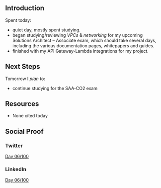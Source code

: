 ## Introduction

Spent today:

- quiet day, mostly spent studying.
- began studying/reviewing _VPCs_ & _networking_ for my upcoming Solutions Architect – Associate exam, which should take several days, including the various documentation pages, whitepapers and guides.
- finished with my API Gateway-Lambda integrations for my project.

## Next Steps

Tomorrow I _plan_ to:

- continue studying for the SAA-CO2 exam

## Resources

- None cited today

## Social Proof

### Twitter

[Day 06/100](https://twitter.com/quinceleaf/status/1292489221488414725)

### LinkedIn

[Day 06/100](https://www.linkedin.com/posts/brian-ibbotson_100daysofcloud-activity-6698255377093525505-sWNp)
